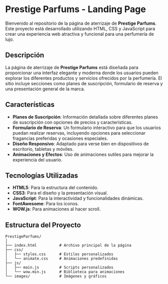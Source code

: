 # Prestige Parfums - Landing Page

Bienvenido al repositorio de la página de aterrizaje de **Prestige Parfums**. Este proyecto está desarrollado utilizando HTML, CSS y JavaScript para crear una experiencia web atractiva y funcional para una perfumería de lujo.

## Descripción

La página de aterrizaje de **Prestige Parfums** está diseñada para proporcionar una interfaz elegante y moderna donde los usuarios pueden explorar los diferentes productos y servicios ofrecidos por la perfumería. El sitio incluye secciones como planes de suscripción, formulario de reserva y una presentación general de la marca.

## Características

- **Planes de Suscripción**: Información detallada sobre diferentes planes de suscripción con opciones de precios y características.
- **Formulario de Reserva**: Un formulario interactivo para que los usuarios puedan realizar reservas, incluyendo opciones para seleccionar fragancias preferidas y ocasiones especiales.
- **Diseño Responsivo**: Adaptado para verse bien en dispositivos de escritorio, tabletas y móviles.
- **Animaciones y Efectos**: Uso de animaciones sutiles para mejorar la experiencia del usuario.

## Tecnologías Utilizadas

- **HTML5**: Para la estructura del contenido.
- **CSS3**: Para el diseño y la presentación visual.
- **JavaScript**: Para la interactividad y funcionalidades dinámicas.
- **FontAwesome**: Para los iconos.
- **WOW.js**: Para animaciones al hacer scroll.

## Estructura del Proyecto

```plaintext
PrestigeParfums/
│
├── index.html          # Archivo principal de la página
├── css/
│   ├── styles.css      # Estilos personalizados
│   └── animate.css     # Animaciones predefinidas
├── js/
│   ├── main.js         # Scripts personalizados
│   └── wow.min.js      # Biblioteca para animaciones
└── images/             # Imágenes y gráficos
